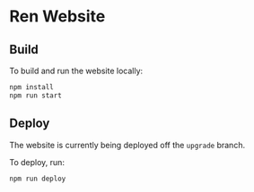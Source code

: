 # Ren Website

## Build

To build and run the website locally:

```bash
npm install
npm run start
```

## Deploy

The website is currently being deployed off the `upgrade` branch.

To deploy, run:

```bash
npm run deploy
```
